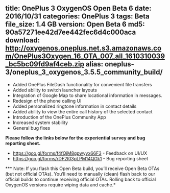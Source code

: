 title: OnePlus 3 OxygenOS Open Beta 6
date: 2016/10/31
categories: OnePlus 3
tags: Beta
file_size: 1.4 GB
version: Open Beta 6
md5: 90a57271ee42d7ee442fec6d4c000aca  
download: http://oxygenos.oneplus.net.s3.amazonaws.com/OnePlus3Oxygen_16_OTA_007_all_1610310039_bc5bc09fd9af4ceb.zip
alias: oneplus-3/oneplus_3_oxygenos_3.5.5_community_build/
---
* Added OnePlus FileDash functionality for convenient file transfers
* Added ability to switch launcher layouts
* Integration of Google Map to share locational information in messages.
* Redesign of the phone calling UI
* Added personalized ringtone information in contact details 
* Added ability to view the entire call history of the selected contact
* Introduction of the OnePlus Community App
* Increased system stability
* General bug fixes


**Please follow the links below for the experiential survey and bug reporting sheet.**
* https://goo.gl/forms/f4fQjM8gpwyyx66F3 - Feedback on UI/UX
* https://goo.gl/forms/rDF2I03pLPM14QGk1 - Bug reporting sheet

*** Note: If you flash this Open Beta build, you’ll receive Open Beta OTAs (but not official OTAs). You’ll need to manually (clean) flash back to our official builds to continue receiving official OTAs. Rolling back to official OxygenOS versions require wiping data and cache.*